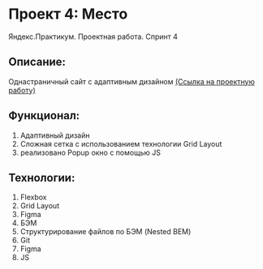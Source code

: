 # Проект 4: Место
Яндекс.Практикум. Проектная работа. Спринт 4

## Описание:

Однастраничный сайт с адаптивным дизайном
[(Ссылка на проектную работу)](https://mind2006.github.io/mesto/index.html)

## Функционал:
1. Адаптивный дизайн
2. Сложная сетка с использованием технологии Grid Layout
3. реализовано Popup окно с помощью JS

## Технологии:

1. Flexbox
2. Grid Layout
3. Figma
4. БЭМ
5. Структурирование файлов по БЭМ (Nested BEM)
6. Git
7. Figma
8. JS


